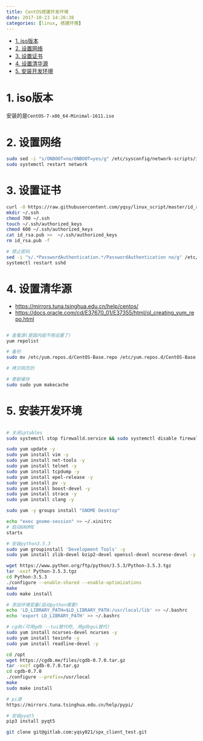 ```yaml
---
title: CentOS搭建开发环境
date: 2017-10-23 14:26:38
categories: [linux, 搭建环境]
---
```


<!-- TOC -->

- [1. iso版本](#1-iso版本)
- [2. 设置网络](#2-设置网络)
- [3. 设置证书](#3-设置证书)
- [4. 设置清华源](#4-设置清华源)
- [5. 安装开发环境](#5-安装开发环境)

<!-- /TOC -->

<a id="markdown-1-iso版本" name="1-iso版本"></a>
# 1. iso版本
安装的是`CentOS-7-x86_64-Minimal-1611.iso`

<a id="markdown-2-设置网络" name="2-设置网络"></a>
# 2. 设置网络
```bash
sudo sed -i "s/ONBOOT=no/ONBOOT=yes/g" /etc/sysconfig/network-scripts/ifcfg-ens33
sudo systemctl restart network
```

<a id="markdown-3-设置证书" name="3-设置证书"></a>
# 3. 设置证书
```bash
curl -O https://raw.githubusercontent.com/yqsy/linux_script/master/id_rsa.pub
mkdir ~/.ssh
chmod 700 ~/.ssh
touch ~/.ssh/authorized_keys
chmod 600 ~/.ssh/authorized_keys
cat id_rsa.pub >>  ~/.ssh/authorized_keys
rm id_rsa.pub -f

# 禁止密码
sed -i "s/.*PasswordAuthentication.*/PasswordAuthentication no/g" /etc/ssh/sshd_config
systemctl restart sshd
```

<a id="markdown-4-设置清华源" name="4-设置清华源"></a>
# 4. 设置清华源
* https://mirrors.tuna.tsinghua.edu.cn/help/centos/
* https://docs.oracle.com/cd/E37670_01/E37355/html/ol_creating_yum_repo.html
```bash

# 查看源(是国内就不用设置了)
yum repolist

# 备份
sudo mv /etc/yum.repos.d/CentOS-Base.repo /etc/yum.repos.d/CentOS-Base.repo.bak

# 拷贝网页的

# 更新缓存
sudo sudo yum makecache
```


<a id="markdown-5-安装开发环境" name="5-安装开发环境"></a>
# 5. 安装开发环境

```bash

# 关闭iptables
sudo systemctl stop firewalld.service && sudo systemctl disable firewalld.service

sudo yum update -y
sudo yum install vim -y
sudo yum install net-tools -y
sudo yum install telnet -y
sudo yum install tcpdump -y
sudo yum install epel-release -y
sudo yum install pv -y
sudo yum install boost-devel -y
sudo yum install strace -y
sudo yum install clang -y

sudo yum -y groups install "GNOME Desktop" 

echo "exec gnome-session" >> ~/.xinitrc
# 启动GNOME
startx

# 安装python3.5.3
sudo yum groupinstall 'Development Tools' -y
sudo yum install zlib-devel bzip2-devel openssl-devel ncurese-devel -y

wget https://www.python.org/ftp/python/3.5.3/Python-3.5.3.tgz
tar -xvzf Python-3.5.3.tgz
cd Python-3.5.3
./configure --enable-shared --enable-optimizations
make
sudo make install

# 添加环境变量(启动python需要)
echo 'LD_LIBRARY_PATH=$LD_LIBRARY_PATH:/usr/local/lib' >> ~/.bashrc
echo 'export LD_LIBRARY_PATH' >> ~/.bashrc

# cgdb(可用gdb --tui替代吧, 用gdbgui替代)
sudo yum install ncurses-devel ncurses -y
sudo yum install texinfo -y
sudo yum install readline-devel -y

cd /opt
wget https://cgdb.me/files/cgdb-0.7.0.tar.gz
tar -xvzf cgdb-0.7.0.tar.gz
cd cgdb-0.7.0
./configure --prefix=/usr/local
make
sudo make install

# pi源
https://mirrors.tuna.tsinghua.edu.cn/help/pypi/

# 安装pyqt5
pip3 install pyqt5

git clone git@gitlab.com:yqsy021/spx_client_test.git


```

